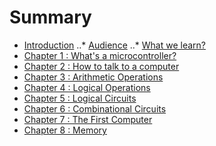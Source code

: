 # Summary

* [Introduction](README.md)
..* [Audience](README.md#Audience)
..* [What we learn?](README.md#What%20we%20learn%20?)
* [Chapter 1 : What's a microcontroller?](chapter1.md)
* [Chapter 2 : How to talk to a computer](chapter2.md)
* [Chapter 3 : Arithmetic Operations](chapter3.md)
* [Chapter 4 : Logical Operations](chapter4.md)
* [Chapter 5 : Logical Circuits](chapter5.md)
* [Chapter 6 : Combinational Circuits](chapter6.md)
* [Chapter 7 : The First Computer](chapter7.md)
* [Chapter 8 : Memory](chapter8.md)
